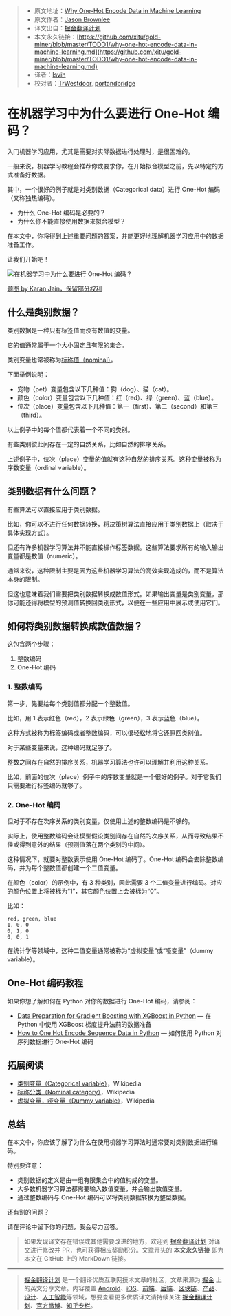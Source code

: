 > * 原文地址：[Why One-Hot Encode Data in Machine Learning](https://machinelearningmastery.com/why-one-hot-encode-data-in-machine-learning/)
> * 原文作者：[Jason Brownlee](https://machinelearningmastery.com/author/jasonb/)
> * 译文出自：[掘金翻译计划](https://github.com/xitu/gold-miner)
> * 本文永久链接：[https://github.com/xitu/gold-miner/blob/master/TODO1/why-one-hot-encode-data-in-machine-learning.md](https://github.com/xitu/gold-miner/blob/master/TODO1/why-one-hot-encode-data-in-machine-learning.md)
> * 译者：[lsvih](https://github.com/lsvih)
> * 校对者：[TrWestdoor](https://github.com/TrWestdoor), [portandbridge](https://github.com/portandbridge)

# 在机器学习中为什么要进行 One-Hot 编码？

入门机器学习应用，尤其是需要对实际数据进行处理时，是很困难的。

一般来说，机器学习教程会推荐你或要求你，在开始拟合模型之前，先以特定的方式准备好数据。

其中，一个很好的例子就是对类别数据（Categorical data）进行 One-Hot 编码（又称独热编码）。

* 为什么 One-Hot 编码是必要的？
* 为什么你不能直接使用数据来拟合模型？

在本文中，你将得到上述重要问题的答案，并能更好地理解机器学习应用中的数据准备工作。

让我们开始吧！

![在机器学习中为什么要进行 One-Hot 编码？](https://3qeqpr26caki16dnhd19sv6by6v-wpengine.netdna-ssl.com/wp-content/uploads/2017/07/Why-One-Hot-Encode-Data-in-Machine-Learning.jpg)

[题图 by Karan Jain，保留部分权利](https://www.flickr.com/photos/jiangkeren/8263176332/)

## 什么是类别数据？

类别数据是一种只有标签值而没有数值的变量。

它的值通常属于一个大小固定且有限的集合。

类别变量也常被称为[标称值（nominal）](https://en.wikipedia.org/wiki/Nominal_category)。

下面举例说明：

* 宠物（pet）变量包含以下几种值：狗（dog）、猫（cat）。
* 颜色（color）变量包含以下几种值：红（red）、绿（green）、蓝（blue）。
* 位次（place）变量包含以下几种值：第一（first）、第二（second）和第三（third）。

以上例子中的每个值都代表着一个不同的类别。

有些类别彼此间存在一定的自然关系，比如自然的排序关系。

上述例子中，位次（place）变量的值就有这种自然的排序关系。这种变量被称为序数变量（ordinal variable）。

## 类别数据有什么问题？

有些算法可以直接应用于类别数据。

比如，你可以不进行任何数据转换，将决策树算法直接应用于类别数据上（取决于具体实现方式）。

但还有许多机器学习算法并不能直接操作标签数据。这些算法要求所有的输入输出变量都是数值（numeric）。

通常来说，这种限制主要是因为这些机器学习算法的高效实现造成的，而不是算法本身的限制。

但这也意味着我们需要把类别数据转换成数值形式。如果输出变量是类别变量，那你可能还得将模型的预测值转换回类别形式，以便在一些应用中展示或使用它们。

## 如何将类别数据转换成数值数据？

这包含两个步骤：

1. 整数编码
2. One-Hot 编码

### 1. 整数编码

第一步，先要给每个类别值都分配一个整数值。

比如，用 1 表示红色（red），2 表示绿色（green），3 表示蓝色（blue）。

这种方式被称为标签编码或者整数编码，可以很轻松地将它还原回类别值。

对于某些变量来说，这种编码就足够了。

整数之间存在自然的排序关系，机器学习算法也许可以理解并利用这种关系。

比如，前面的位次（place）例子中的序数变量就是一个很好的例子。对于它我们只需要进行标签编码就够了。

### 2. One-Hot 编码

但对于不存在次序关系的类别变量，仅使用上述的整数编码是不够的。

实际上，使用整数编码会让模型假设类别间存在自然的次序关系，从而导致结果不佳或得到意外的结果（预测值落在两个类别的中间）。

这种情况下，就要对整数表示使用 One-Hot 编码了。One-Hot 编码会去除整数编码，并为每个整数值都创建一个二值变量。

在颜色（color）的示例中，有 3 种类别，因此需要 3 个二值变量进行编码。对应的颜色位置上将被标为“1”，其它颜色位置上会被标为“0”。

比如：

```
red, green, blue
1, 0, 0
0, 1, 0
0, 0, 1
```

在统计学等领域中，这种二值变量通常被称为“虚拟变量”或“哑变量”（dummy variable）。

## One-Hot 编码教程

如果你想了解如何在 Python 对你的数据进行 One-Hot 编码，请参阅：

* [Data Preparation for Gradient Boosting with XGBoost in Python](https://machinelearningmastery.com/data-preparation-gradient-boosting-xgboost-python/) — 在 Python 中使用 XGBoost 梯度提升法前的数据准备
* [How to One Hot Encode Sequence Data in Python](https://machinelearningmastery.com/how-to-one-hot-encode-sequence-data-in-python/) — 如何使用 Python 对序列数据进行 One-Hot 编码

## 拓展阅读

* [类别变量（Categorical variable）](https://en.wikipedia.org/wiki/Categorical_variable)，Wikipedia
* [标称分类（Nominal category）](https://en.wikipedia.org/wiki/Nominal_category)，Wikipedia
* [虚拟变量，哑变量（Dummy variable）](https://en.wikipedia.org/wiki/Dummy_variable_(statistics))，Wikipedia

## 总结

在本文中，你应该了解了为什么在使用机器学习算法时通常要对类别数据进行编码。

特别要注意：

* 类别数据的定义是由一组有限集合中的值构成的变量。
* 大多数机器学习算法都需要输入数值变量，并会输出数值变量。
* 通过整数编码与 One-Hot 编码可以将类别数据转换为整型数据。

还有别的问题？

请在评论中留下你的问题，我会尽力回答。

> 如果发现译文存在错误或其他需要改进的地方，欢迎到 [掘金翻译计划](https://github.com/xitu/gold-miner) 对译文进行修改并 PR，也可获得相应奖励积分。文章开头的 **本文永久链接** 即为本文在 GitHub 上的 MarkDown 链接。

---

> [掘金翻译计划](https://github.com/xitu/gold-miner) 是一个翻译优质互联网技术文章的社区，文章来源为 [掘金](https://juejin.im) 上的英文分享文章。内容覆盖 [Android](https://github.com/xitu/gold-miner#android)、[iOS](https://github.com/xitu/gold-miner#ios)、[前端](https://github.com/xitu/gold-miner#前端)、[后端](https://github.com/xitu/gold-miner#后端)、[区块链](https://github.com/xitu/gold-miner#区块链)、[产品](https://github.com/xitu/gold-miner#产品)、[设计](https://github.com/xitu/gold-miner#设计)、[人工智能](https://github.com/xitu/gold-miner#人工智能)等领域，想要查看更多优质译文请持续关注 [掘金翻译计划](https://github.com/xitu/gold-miner)、[官方微博](http://weibo.com/juejinfanyi)、[知乎专栏](https://zhuanlan.zhihu.com/juejinfanyi)。
